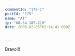 ```yaml
---
commentId: "175-1"
postId: "175"
name: "Al"
ip: "68.34.187.219"
date: 2005-02-05T02:14:41.000Z


---
```

<p>Bravo!!!</p>